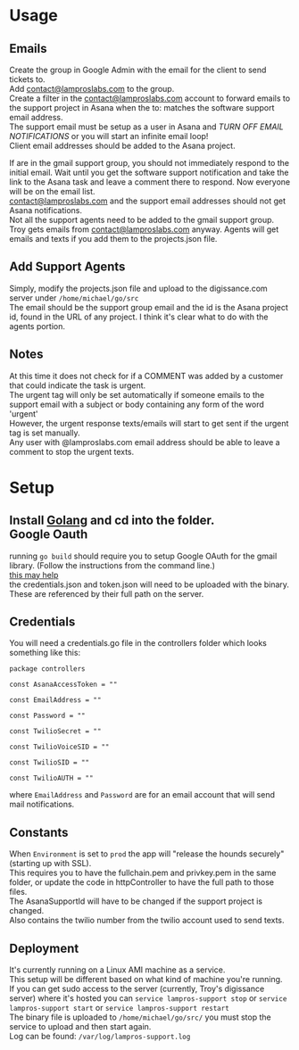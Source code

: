 Usage
===
Emails
---
Create the group in Google Admin with the email for the client to send tickets to.  
Add contact@lamproslabs.com to the group.  
Create a filter in the contact@lamproslabs.com account to forward emails to the support project in Asana when the to: matches the software support email address.  
The support email must be setup as a user in Asana and *TURN OFF EMAIL NOTIFICATIONS* or you will start an infinite email loop!  
Client email addresses should be added to the Asana project.  

If are in the gmail support group, you should not immediately respond to the initial email.  Wait until you get the software support notification and take the link to the Asana task and leave a comment there to respond.  Now everyone will be on the email list.  
contact@lamproslabs.com and the support email addresses should not get Asana notifications.  
Not all the support agents need to be added to the gmail support group.  Troy gets emails from contact@lamproslabs.com anyway.  Agents will get emails and texts if you add them to the projects.json file.  

Add Support Agents
---
Simply, modify the projects.json file and upload to the digissance.com server under `/home/michael/go/src`  
The email should be the support group email and the id is the Asana project id, found in the URL of any project.  I think it's clear what to do with the agents portion.  

Notes
---
At this time it does not check for if a COMMENT was added by a customer that could indicate the task is urgent.  
The urgent tag will only be set automatically if someone emails to the support email with a subject or body containing any form of the word 'urgent'  
However, the urgent response texts/emails will start to get sent if the urgent tag is set manually.  
Any user with @lamproslabs.com email address should be able to leave a comment to stop the urgent texts.  

Setup
===
Install [Golang](https://golang.org/doc/install) and cd into the folder.  
Google Oauth
---
running `go build` should require you to setup Google OAuth for the gmail library. (Follow the instructions from the command line.)  
[this may help](https://developers.google.com/gmail/api/auth/web-server)  
the credentials.json and token.json will need to be uploaded with the binary.  
These are referenced by their full path on the server.  

Credentials
---
You will need a credentials.go file in the controllers folder which looks something like this:  

`package controllers`

`const AsanaAccessToken = ""`

`const EmailAddress = ""`

`const Password = ""`

`const TwilioSecret = ""`

`const TwilioVoiceSID = ""`

`const TwilioSID = ""`

`const TwilioAUTH = ""`

where `EmailAddress` and `Password` are for an email account that will send mail notifications.  

Constants
---
When `Environment` is set to `prod` the app will "release the hounds securely" (starting up with SSL).  
This requires you to have the fullchain.pem and privkey.pem in the same folder, or update the code in httpController to have the full path to those files.  
The AsanaSupportId will have to be changed if the support project is changed.  
Also contains the twilio number from the twilio account used to send texts.

Deployment
---
It's currently running on a Linux AMI machine as a service.  
This setup will be different based on what kind of machine you're running.  
If you can get sudo access to the server (currently, Troy's digissance server) where it's hosted you can `service lampros-support stop` or `service lampros-support start` or `service lampros-support restart`  
The binary file is uploaded to `/home/michael/go/src/` you must stop the service to upload and then start again.  
Log can be found: `/var/log/lampros-support.log`  
